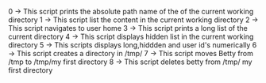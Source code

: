 0 -> This script prints the absolute path name of the of the current working directory
1 -> This script list the content in the current working directory
2 -> This script navigates to user home
3 -> This script prints a long list of the current directory
4 -> This script displays hidden list in the current working directory
5 -> This scripts displays long,hiddden and user id's numerically
6 -> This script creates a directory in /tmp/
7 -> This script moves Betty from /tmp to /tmp/my first directory
8 -> This script deletes betty from /tmp/ my first directory
